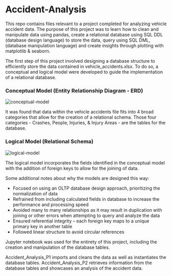 # Accident-Analysis

This repo contains files relevant to a project completed for analyzing vehicle accident data.
The purpose of this project was to learn how to clean and manipulate data using pandas, create a relational 
database using SQL DDL (database design language) to store the data, query using SQL DML, (database manipulation language)
and create insights through plotting with matplotlib & seaborn.

The first step of this project involved designing a database structure to efficiently store the data contained in 
vehicle_accidents.xlsx. To do so, a conceptual and logical model were developed to guide the implementation of a 
relational database. 

### Conceptual Model (Entity Relationship Diagram - ERD)

![conceptual-model](https://github.com/zbiery/Accident-Analysis/assets/137420393/8873fb8e-6d33-4c99-bf31-6228b0d235fc)

It was found that data within the vehicle accidents file fits into 4 broad categories that allow for the creation
of a relational schema. Those four categories - Crashes, People, Injuries, & Injury Areas - are the tables for the
database.

### Logical Model (Relational Schema)

![logical-model](https://github.com/zbiery/Accident-Analysis/assets/137420393/139b3674-f651-4a4e-a44b-94f4b23bce57)

The logical model incorporates the fields identified in the conceptual model with the addition of foreign keys to allow for the joining of data. 

Some additional notes about why the models are designed this way:
* Focused on using an OLTP database design approach, prioritizing the normalization of data
* Refrained from including calculated fields in database to increase the performance and processing speed 
*	Avoided many to many relationships as it may result in duplication with joining or other errors when attempting to query and analyze the data
* Ensured referential integrity – each foreign key maps to a unique primary key in another table
* Followed linear structure to avoid circular references 

Jupyter notebook was used for the entirety of this project, including the creation and manipulation of the database tables.

Accident_Analysis_P1 imports and cleans the data as well as instantiates the database tables.
Accident_Analysis_P2 retrieves information from the database tables and showcases an analysis of the accident data.
